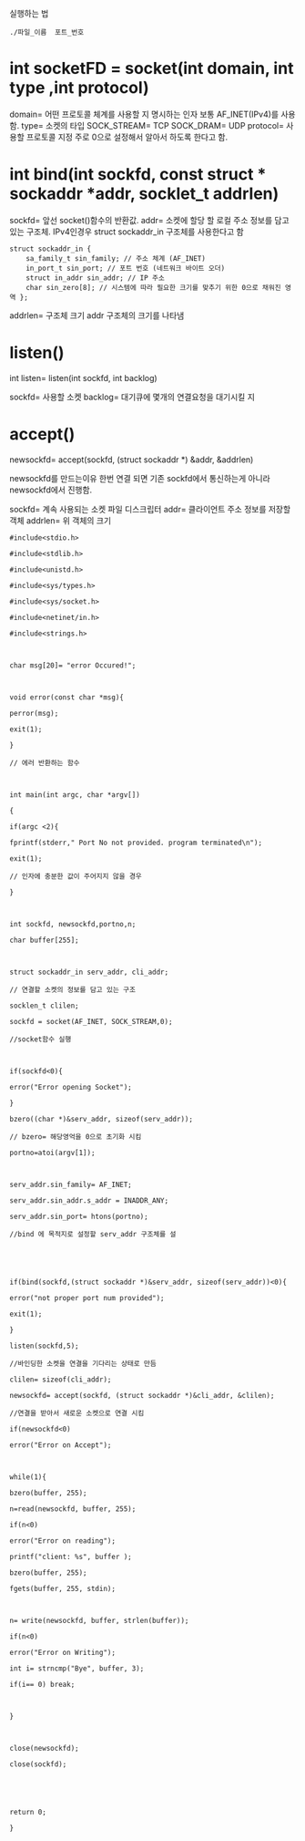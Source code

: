 실행하는 법 
```
./파일_이름  포트_번호
```


#  int socketFD = socket(int domain, int type  ,int protocol)

domain= 어떤 프로토콜 체계를 사용할 지 명시하는 인자 
	보통 AF_INET(IPv4)를 사용함.
type= 소켓의 타입
	SOCK_STREAM= TCP 
	SOCK_DRAM= UDP
protocol= 사용할 프로토콜 지정 
	주로 0으로 설정해서 알아서 하도록 한다고 함.


# int bind(int sockfd, const struct * sockaddr *addr, socklet_t addrlen)

sockfd= 앞선 socket()함수의 반환값.
addr= 소켓에 할당 할 로컬 주소 정보를 담고있는 구조체.
	IPv4인경우 struct sockaddr_in 구조체를 사용한다고 함
```
struct sockaddr_in { 
	sa_family_t sin_family; // 주소 체계 (AF_INET)
	in_port_t sin_port; // 포트 번호 (네트워크 바이트 오더)
	struct in_addr sin_addr; // IP 주소
	char sin_zero[8]; // 시스템에 따라 필요한 크기를 맞추기 위한 0으로 채워진 영역 };
```
addrlen= 구조체 크기
	addr 구조체의 크기를 나타냄


# listen()

int listen= listen(int sockfd, int backlog)

sockfd= 사용할 소켓 
backlog= 대기큐에 몇개의 연결요청을 대기시킬 지  



# accept()

newsockfd= accept(sockfd, (struct sockaddr *) &addr, &addrlen) 

newsockfd를 만드는이유 
한번 연결 되면 기존 sockfd에서 통신하는게 아니라 newsockfd에서 진행함.

sockfd= 계속 사용되는 소켓 파일 디스크립터 
addr= 클라이언트 주소 정보를 저장할 객체
addrlen= 위 객체의 크기


```
#include<stdio.h>

#include<stdlib.h>

#include<unistd.h>

#include<sys/types.h>

#include<sys/socket.h>

#include<netinet/in.h>

#include<strings.h>

  

char msg[20]= "error Occured!";  

  

void error(const char *msg){

perror(msg);

exit(1);

}

// 에러 반환하는 함수

  

int main(int argc, char *argv[])

{

if(argc <2){

fprintf(stderr," Port No not provided. program terminated\n");

exit(1);

// 인자에 충분한 값이 주어지지 않을 경우

}

  

int sockfd, newsockfd,portno,n;

char buffer[255];

  

struct sockaddr_in serv_addr, cli_addr; 

// 연결할 소켓의 정보를 담고 있는 구조

socklen_t clilen; 

sockfd = socket(AF_INET, SOCK_STREAM,0);

//socket함수 실행

  

if(sockfd<0){

error("Error opening Socket");

}

bzero((char *)&serv_addr, sizeof(serv_addr));

// bzero= 해당영억을 0으로 초기화 시킴 

portno=atoi(argv[1]);

  

serv_addr.sin_family= AF_INET;

serv_addr.sin_addr.s_addr = INADDR_ANY;

serv_addr.sin_port= htons(portno);

//bind 에 목적지로 설정할 serv_addr 구조체를 설

  

  

if(bind(sockfd,(struct sockaddr *)&serv_addr, sizeof(serv_addr))<0){

error("not proper port num provided");

exit(1);

}

listen(sockfd,5);

//바인딩한 소켓을 연결을 기다리는 상태로 만듬

clilen= sizeof(cli_addr);

newsockfd= accept(sockfd, (struct sockaddr *)&cli_addr, &clilen);

//연결을 받아서 새로운 소켓으로 연결 시킴

if(newsockfd<0)

error("Error on Accept");

  

while(1){

bzero(buffer, 255);

n=read(newsockfd, buffer, 255);

if(n<0)

error("Error on reading");

printf("client: %s", buffer );

bzero(buffer, 255);

fgets(buffer, 255, stdin);

  

n= write(newsockfd, buffer, strlen(buffer));

if(n<0)

error("Error on Writing");

int i= strncmp("Bye", buffer, 3);

if(i== 0) break;

  

}

  

close(newsockfd);

close(sockfd);

  

  

return 0;

}
```